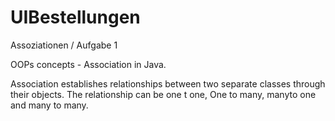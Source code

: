 # UIBestellungen
Assoziationen / Aufgabe 1

OOPs concepts - Association in Java.

Association establishes relationships between two separate classes through their objects.
The relationship can be one t one, One to many, manyto one and many to many.
